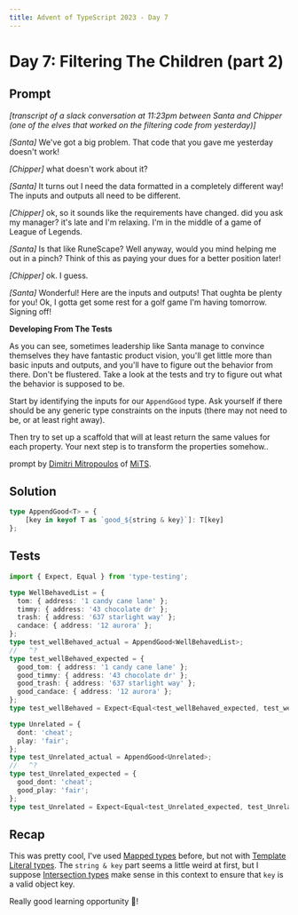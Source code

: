 ```yaml
---
title: Advent of TypeScript 2023 - Day 7
---
```


# Day 7: Filtering The Children (part 2)

## Prompt

*[transcript of a slack conversation at 11:23pm between Santa and Chipper (one of the elves that worked on the filtering code from yesterday)]*

*[Santa]*
We've got a big problem.
That code that you gave me yesterday doesn't work!

*[Chipper]*
what doesn't work about it?

*[Santa]*
It turns out I need the data formatted in a completely different way!
The inputs and outputs all need to be different.

*[Chipper]*
ok, so it sounds like the requirements have changed.
did you ask my manager?
it's late and I'm relaxing.
I'm in the middle of a game of League of Legends.

*[Santa]*
Is that like RuneScape?
Well anyway, would you mind helping me out in a pinch?
Think of this as paying your dues for a better position later!

*[Chipper]*
ok.
I guess.

*[Santa]*
Wonderful!
Here are the inputs and outputs!
That oughta be plenty for you!
Ok, I gotta get some rest for a golf game I'm having tomorrow.
Signing off!

**Developing From The Tests**

As you can see, sometimes leadership like Santa manage to convince themselves they have fantastic product vision, you'll get little more than basic inputs and outputs, and you'll have to figure out the behavior from there.
Don't be flustered.
Take a look at the tests and try to figure out what the behavior is supposed to be.

Start by identifying the inputs for our `AppendGood` type.
Ask yourself if there should be any generic type constraints on the inputs (there may not need to be, or at least right away).

Then try to set up a scaffold that will at least return the same values for each property.
Your next step is to transform the properties somehow..

prompt by [Dimitri Mitropoulos](https://github.com/dimitropoulos) of [MiTS](https://www.youtube.com/@MichiganTypeScript).

## Solution

```typescript
type AppendGood<T> = {
	[key in keyof T as `good_${string & key}`]: T[key]
};
```

## Tests

```typescript
import { Expect, Equal } from 'type-testing';

type WellBehavedList = {
  tom: { address: '1 candy cane lane' };
  timmy: { address: '43 chocolate dr' };
  trash: { address: '637 starlight way' };
  candace: { address: '12 aurora' };
};
type test_wellBehaved_actual = AppendGood<WellBehavedList>;
//   ^?
type test_wellBehaved_expected = {
  good_tom: { address: '1 candy cane lane' };
  good_timmy: { address: '43 chocolate dr' };
  good_trash: { address: '637 starlight way' };
  good_candace: { address: '12 aurora' };
};
type test_wellBehaved = Expect<Equal<test_wellBehaved_expected, test_wellBehaved_actual>>;

type Unrelated = {
  dont: 'cheat';
  play: 'fair';
};
type test_Unrelated_actual = AppendGood<Unrelated>;
//   ^?
type test_Unrelated_expected = {
  good_dont: 'cheat';
  good_play: 'fair';
};
type test_Unrelated = Expect<Equal<test_Unrelated_expected, test_Unrelated_actual>>;
```

## Recap

This was pretty cool, I've used [Mapped types](https://www.typescriptlang.org/docs/handbook/2/mapped-types.html) before, but not with [Template Literal types](https://www.typescriptlang.org/docs/handbook/2/template-literal-types.html).
The `string & key` part seems a little weird at first, but I suppose [Intersection types](https://www.typescriptlang.org/docs/handbook/2/objects.html#intersection-types) make sense in this context to ensure that `key` is a valid object key.

Really good learning opportunity 🎉!
